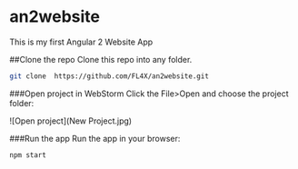 # an2website
This is my first Angular 2 Website App

##Clone the repo
Clone this repo into any folder.
```bash
git clone  https://github.com/FL4X/an2website.git
```

###Open project in WebStorm
Click the File>Open and choose the project folder:

![Open project](New Project.jpg)

###Run the app
Run the app in your browser:

```bash
npm start
```
